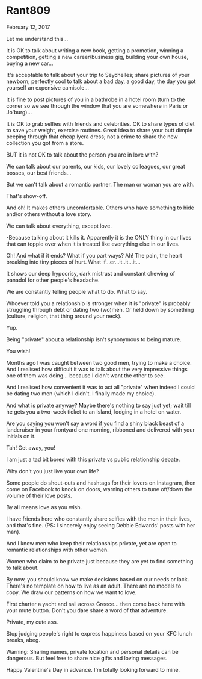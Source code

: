# Rant809


February 12, 2017

Let me understand this...

It is OK to talk about writing a new book, getting a promotion, winning a competition, getting a new career/business gig, building your own house, buying a new car...

It's acceptable to talk about your trip to Seychelles; share pictures of your newborn; perfectly cool to talk about a bad day, a good day, the day you got yourself an expensive camisole...

It is fine to post pictures of you in a bathrobe in a hotel room (turn to the corner so we see through the window that you are somewhere in Paris or Jo'burg)... 

It is OK to grab selfies with friends and celebrities. OK to share types of diet to save your weight, exercise routines. Great idea to share your butt dimple peeping through that cheap lycra dress; not a crime to share the new collection you got from a store.

BUT it is not OK to talk about the person you are in love with?

We can talk about our parents, our kids, our lovely colleagues, our great bosses, our best friends...

But we can't talk about a romantic partner. The man or woman you are with.

That's show-off.

And oh! It makes others uncomfortable. Others who have something to hide and/or others without a love story. 

We can talk about everything, except love.

-Because talking about it kills it. Apparently it is the ONLY thing in our lives that can topple over when it is treated like everything else in our lives.

Oh! And what if it ends? What if you part ways? Ah! The pain, the heart breaking into tiny pieces of hurt. What if...er...it..it...it... 

It shows our deep hypocrisy, dark mistrust and constant chewing of panadol for other people's headache.

We are constantly telling people what to do. What to say. 

Whoever told you a relationship is stronger when it is "private" is probably struggling through debt or dating two (wo)men. Or held down by something (culture, religion, that thing around your neck).

Yup.

Being "private" about a relationship isn't synonymous to being mature. 

You wish!

Months ago I was caught between two good men, trying to make a choice. And I realised how difficult it was to talk about the very impressive things one of them was doing... because I didn't want the other to see. 

And I realised how convenient it was to act all "private" when indeed I could be dating two men (which I didn't. I finally made my choice).

And what is private anyway? Maybe there's nothing to say just yet; wait till he gets you a two-week ticket to an Island, lodging in a hotel on water.

Are you saying you won't say a word if you find a shiny black beast of a landcruiser in your frontyard one morning, ribboned and delivered with your initials on it.

Tah! Get away, you!

I am just a tad bit bored with this private vs public relationship debate.  

Why don't you just live your own life?

Some people do shout-outs and hashtags for their lovers on Instagram, then come on Facebook to knock on doors, warning others to tune off/down the volume of their love posts.

By all means love as you wish.

I have friends here who constantly share selfies with the men in their lives, and that's fine. (PS: I sincerely enjoy seeing Debbie Edwards' posts with her man).

And I know men who keep their relationships private, yet are open to romantic relationships with other women. 

Women who claim to be private just because they are yet to find something to talk about.

By now, you should know we make decisions based on our needs or lack. There's no template on how to live as an adult. There are no models to copy. We draw our patterns on how we want to love.

First charter a yacht and sail across Greece... then come back here with your mute button. Don't you dare share a word of that adventure. 

Private, my cute ass. 

Stop judging people's right to express happiness based on your KFC lunch breaks, abeg.

Warning: Sharing names, private location and personal details can be dangerous. But feel free to share nice gifts and loving messages.

Happy Valentine's Day in advance. I'm totally looking forward to mine.